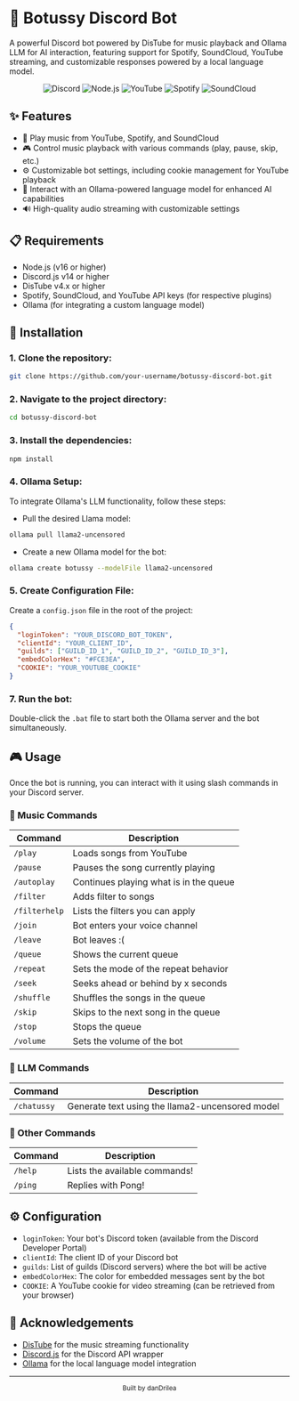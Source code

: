 # 🎵 Botussy Discord Bot

A powerful Discord bot powered by DisTube for music playback and Ollama LLM for AI interaction, featuring support for Spotify, SoundCloud, YouTube streaming, and customizable responses powered by a local language model.

<div align="center">
  
![Discord](https://img.shields.io/badge/Discord-7289DA?style=for-the-badge&logo=discord&logoColor=white)
![Node.js](https://img.shields.io/badge/Node.js-43853D?style=for-the-badge&logo=node.js&logoColor=white)
![YouTube](https://img.shields.io/badge/YouTube-FF0000?style=for-the-badge&logo=youtube&logoColor=white)
![Spotify](https://img.shields.io/badge/Spotify-1ED760?style=for-the-badge&logo=spotify&logoColor=white)
![SoundCloud](https://img.shields.io/badge/SoundCloud-FF3300?style=for-the-badge&logo=soundcloud&logoColor=white)

</div>

## ✨ Features

- 🎵 Play music from YouTube, Spotify, and SoundCloud
- 🎮 Control music playback with various commands (play, pause, skip, etc.)
- ⚙️ Customizable bot settings, including cookie management for YouTube playback
- 🤖 Interact with an Ollama-powered language model for enhanced AI capabilities
- 🔊 High-quality audio streaming with customizable settings

## 📋 Requirements

- Node.js (v16 or higher)
- Discord.js v14 or higher
- DisTube v4.x or higher
- Spotify, SoundCloud, and YouTube API keys (for respective plugins)
- Ollama (for integrating a custom language model)

## 🚀 Installation

### 1. Clone the repository:

```bash
git clone https://github.com/your-username/botussy-discord-bot.git
```

### 2. Navigate to the project directory:

```bash
cd botussy-discord-bot
```

### 3. Install the dependencies:

```bash
npm install
```

### 4. Ollama Setup:

To integrate Ollama's LLM functionality, follow these steps:

- Pull the desired Llama model:

```bash
ollama pull llama2-uncensored
```

- Create a new Ollama model for the bot:

```bash
ollama create botussy --modelFile llama2-uncensored
```

### 5. Create Configuration File:

Create a `config.json` file in the root of the project:

```json
{
  "loginToken": "YOUR_DISCORD_BOT_TOKEN",
  "clientId": "YOUR_CLIENT_ID",
  "guilds": ["GUILD_ID_1", "GUILD_ID_2", "GUILD_ID_3"],
  "embedColorHex": "#FCE3EA",
  "COOKIE": "YOUR_YOUTUBE_COOKIE"
}
```

### 7. Run the bot:

Double-click the `.bat` file to start both the Ollama server and the bot simultaneously.

## 🎮 Usage

Once the bot is running, you can interact with it using slash commands in your Discord server.

### 🎵 Music Commands

| Command | Description |
|---------|-------------|
| `/play` | Loads songs from YouTube |
| `/pause` | Pauses the song currently playing |
| `/autoplay` | Continues playing what is in the queue |
| `/filter` | Adds filter to songs |
| `/filterhelp` | Lists the filters you can apply |
| `/join` | Bot enters your voice channel |
| `/leave` | Bot leaves :( |
| `/queue` | Shows the current queue |
| `/repeat` | Sets the mode of the repeat behavior |
| `/seek` | Seeks ahead or behind by x seconds |
| `/shuffle` | Shuffles the songs in the queue |
| `/skip` | Skips to the next song in the queue |
| `/stop` | Stops the queue |
| `/volume` | Sets the volume of the bot |

### 🤖 LLM Commands

| Command | Description |
|---------|-------------|
| `/chatussy` | Generate text using the llama2-uncensored model |

### 🔧 Other Commands

| Command | Description |
|---------|-------------|
| `/help` | Lists the available commands! |
| `/ping` | Replies with Pong! |

## ⚙️ Configuration

- `loginToken`: Your bot's Discord token (available from the Discord Developer Portal)
- `clientId`: The client ID of your Discord bot
- `guilds`: List of guilds (Discord servers) where the bot will be active
- `embedColorHex`: The color for embedded messages sent by the bot
- `COOKIE`: A YouTube cookie for video streaming (can be retrieved from your browser)


## 🙏 Acknowledgements

- [DisTube](https://distube.js.org/) for the music streaming functionality
- [Discord.js](https://discord.js.org/) for the Discord API wrapper
- [Ollama](https://ollama.ai/) for the local language model integration

---

<div align="center">
  <sub>Built  by danDrilea</sub>
</div>
